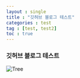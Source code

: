 ```yaml
---
layout : single
title : "깃허브 블로그 테스트"
categories : test
tag : [test, test2]
toc : true
---
```


### 깃허브 블로그 테스트

![Tree](https://github.com/ledraco/TIL/assets/98178673/7a64837e-5a35-49a0-8dca-d9e98d7ab52a)

